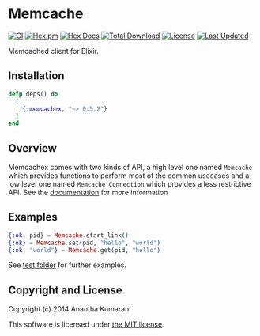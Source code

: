 # Memcache

[![CI](https://github.com/ananthakumaran/memcachex/actions/workflows/ci.yml/badge.svg)](https://github.com/ananthakumaran/memcachex/actions/workflows/ci.yml)
[![Hex.pm](https://img.shields.io/hexpm/v/memcachex.svg)](https://hex.pm/packages/memcachex)
[![Hex Docs](https://img.shields.io/badge/hex-docs-lightgreen.svg)](https://hexdocs.pm/memcachex/)
[![Total Download](https://img.shields.io/hexpm/dt/memcachex.svg)](https://hex.pm/packages/memcachex)
[![License](https://img.shields.io/hexpm/l/memcachex.svg)](https://github.com/ananthakumaran/memcachex/blob/master/LICENSE)
[![Last Updated](https://img.shields.io/github/last-commit/ananthakumaran/memcachex.svg)](https://github.com/ananthakumaran/memcachex/commits/master)

Memcached client for Elixir.

## Installation

```elixir
defp deps() do
  [
    {:memcachex, "~> 0.5.2"}
  ]
end
```

## Overview

Memcachex comes with two kinds of API, a high level one named
`Memcache` which provides functions to perform most of the common
usecases and a low level one named `Memcache.Connection` which
provides a less restrictive API. See the
[documentation](https://hexdocs.pm/memcachex) for more information

## Examples

```elixir
{:ok, pid} = Memcache.start_link()
{:ok} = Memcache.set(pid, "hello", "world")
{:ok, "world"} = Memcache.get(pid, "hello")
```

See [test folder](https://github.com/ananthakumaran/memcachex/tree/master/test) for further examples.

## Copyright and License

Copyright (c) 2014 Anantha Kumaran

This software is licensed under [the MIT license](./LICENSE.md).
